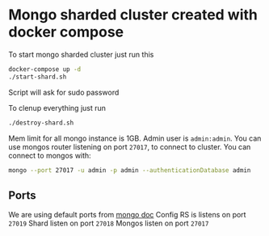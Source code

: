 # Mongo sharded cluster created with docker compose

To start mongo sharded cluster just run this

```bash
docker-compose up -d
./start-shard.sh
```

Script will ask for sudo password

To clenup everything just run

```bash
./destroy-shard.sh
```

Mem limit for all mongo instance is 1GB.
Admin user is `admin:admin`.
You can use mongos router listening on port `27017`, to connect to cluster. You can connect to mongos with:

```bash
mongo --port 27017 -u admin -p admin --authenticationDatabase admin
```

## Ports

We are using default ports from [mongo doc](https://docs.mongodb.com/manual/reference/default-mongodb-port/)
Config RS is listens on port `27019`
Shard listen on port `27018`
Mongos listen on port `27017`
